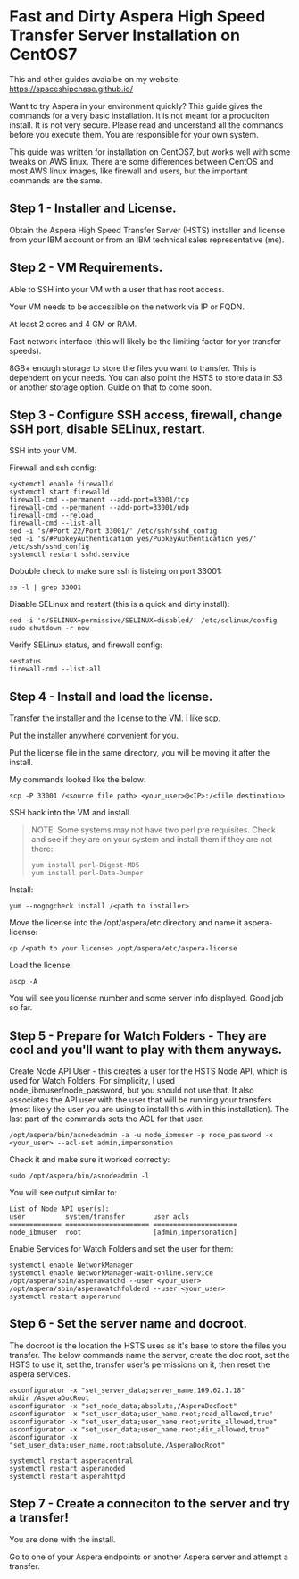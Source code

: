 # Fast and Dirty Aspera High Speed Transfer Server Installation on CentOS7
This and other guides avaialbe on my website:
https://spaceshipchase.github.io/

Want to try Aspera in your environment quickly? This guide gives the commands
for a very basic installation. It is not meant for a produciton install. It
is not very secure. Please read and understand all the commands before you
execute them. You are responsible for your own system.


This guide was written for installation on CentOS7,
but works well with some tweaks on AWS linux.
There are some differences between CentOS and most
AWS linux images, like firewall and users, but the important commands are the same.

## Step 1 - Installer and License.
Obtain the Aspera High Speed Transfer Server (HSTS) installer and license from
your IBM account or from an IBM technical sales representative (me).

## Step 2 - VM Requirements.
Able to SSH into your VM with a user that has root access.

Your VM needs to be accessible on the network via IP or FQDN.

At least 2 cores and 4 GM or RAM.

Fast network interface (this will likely be the limiting factor for yor transfer speeds).

8GB+ enough storage to store the files you want to transfer. This is dependent on your needs.
You can also point the HSTS to store data in S3 or another storage option. Guide on that to come soon.




## Step 3 - Configure SSH access, firewall, change SSH port, disable SELinux, restart.

SSH into your VM.

Firewall and ssh config:
```console
systemctl enable firewalld
systemctl start firewalld
firewall-cmd --permanent --add-port=33001/tcp
firewall-cmd --permanent --add-port=33001/udp
firewall-cmd --reload
firewall-cmd --list-all
sed -i 's/#Port 22/Port 33001/' /etc/ssh/sshd_config
sed -i 's/#PubkeyAuthentication yes/PubkeyAuthentication yes/' /etc/ssh/sshd_config
systemctl restart sshd.service
```
Dobuble check to make sure ssh is listeing on port 33001:
```console
ss -l | grep 33001
```

Disable SELinux and restart (this is a quick and dirty install):
```console
sed -i 's/SELINUX=permissive/SELINUX=disabled/' /etc/selinux/config
sudo shutdown -r now
```

Verify SELinux status, and firewall config:
```console
sestatus
firewall-cmd --list-all
```

## Step 4 - Install and load the license.

Transfer the installer and the license to the VM. I like scp.

Put the installer anywhere convenient for you.

Put the license file in the same directory, you will be moving it after the install.

My commands looked like the below:
```console
scp -P 33001 /<source file path> <your_user>@<IP>:/<file destination>
```

SSH back into the VM and install.

>NOTE: Some systems may not have two perl pre requisites. Check and see if
they are on your system and install them if they are not there:
>```console
>yum install perl-Digest-MD5
>yum install perl-Data-Dumper
>```

Install:
```console
yum --nogpgcheck install /<path to installer>
```

Move the license into the /opt/aspera/etc directory and name it aspera-license:
```console
cp /<path to your license> /opt/aspera/etc/aspera-license
```

Load the license:
```console
ascp -A
```

You will see you license number and some server info displayed. Good job so far.


## Step 5 - Prepare for Watch Folders - They are cool and you'll want to play with them anyways.

Create Node API User - this creates a user for the HSTS Node API, which is used for Watch Folders.
For simplicity, I used node_ibmuser/node_password, but you should not use that. It also associates the
API user with the user that will be running your transfers (most likely the user you are using to install
this with in this installation). The last part of the commands sets the ACL for that user.

```console
/opt/aspera/bin/asnodeadmin -a -u node_ibmuser -p node_password -x <your_user> --acl-set admin,impersonation
```
Check it and make sure it worked correctly:
```console
sudo /opt/aspera/bin/asnodeadmin -l
```
You will see output similar to:
```console
List of Node API user(s):
user          system/transfer       user acls
============= ===================== =====================
node_ibmuser  root                  [admin,impersonation]
```

Enable Services for Watch Folders and set the user for them:
```console
systemctl enable NetworkManager
systemctl enable NetworkManager-wait-online.service
/opt/aspera/sbin/asperawatchd --user <your_user>
/opt/aspera/sbin/asperawatchfolderd --user <your_user>
systemctl restart asperarund
```


## Step 6 - Set the server name and docroot.
The docroot is the location the HSTS uses as it's base to store the files you transfer.
The below commands name the server, create the doc root, set the HSTS to use it, set the,
transfer user's permissions on it, then reset the aspera services.

```console
asconfigurator -x "set_server_data;server_name,169.62.1.18"
mkdir /AsperaDocRoot
asconfigurator -x "set_node_data;absolute,/AsperaDocRoot"
asconfigurator -x "set_user_data;user_name,root;read_allowed,true"
asconfigurator -x "set_user_data;user_name,root;write_allowed,true"
asconfigurator -x "set_user_data;user_name,root;dir_allowed,true"
asconfigurator -x "set_user_data;user_name,root;absolute,/AsperaDocRoot"

systemctl restart asperacentral
systemctl restart asperanoded
systemctl restart asperahttpd
```

## Step 7 - Create a conneciton to the server and try a transfer!
You are done with the install.

Go to one of your Aspera endpoints or another Aspera server and attempt a transfer.









